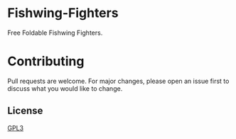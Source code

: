 # Fishwing-Fighters
Free Foldable Fishwing Fighters. 


# Contributing
Pull requests are welcome. For major changes, please open an issue first to discuss what you would like to change.

## License
[GPL3](https://choosealicense.com/licenses/gpl-3.0/)
